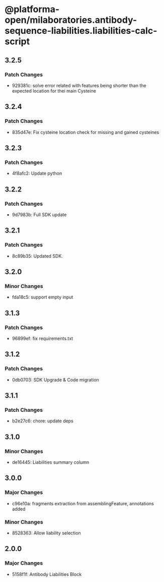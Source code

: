 # @platforma-open/milaboratories.antibody-sequence-liabilities.liabilities-calc-script

## 3.2.5

### Patch Changes

- 929381c: solve error related with features being shorter than the expected location for thei main Cysteine

## 3.2.4

### Patch Changes

- 835d47e: Fix cysteine location check for missing and gained cysteines

## 3.2.3

### Patch Changes

- 4f8afc2: Update python

## 3.2.2

### Patch Changes

- 9d7983b: Full SDK update

## 3.2.1

### Patch Changes

- 8c89b35: Updated SDK.

## 3.2.0

### Minor Changes

- fda18c5: support empty input

## 3.1.3

### Patch Changes

- 96899ef: fix requirements.txt

## 3.1.2

### Patch Changes

- 0db0703: SDK Upgrade & Code migration

## 3.1.1

### Patch Changes

- b2e27c6: chore: update deps

## 3.1.0

### Minor Changes

- de16445: Liabilities summary column

## 3.0.0

### Major Changes

- c96e10a: fragments extraction from assemblingFeature, annotations added

### Minor Changes

- 8528363: Allow liability selection

## 2.0.0

### Major Changes

- 5158f1f: Antibody Liabilities Block
